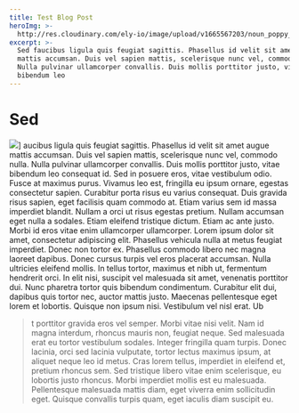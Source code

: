 ```yaml
---
title: Test Blog Post
heroImg: >-
  http://res.cloudinary.com/ely-io/image/upload/v1665567203/noun_poppy_1749152_sj1lfd.svg
excerpt: >-
  Sed faucibus ligula quis feugiat sagittis. Phasellus id velit sit amet augue
  mattis accumsan. Duis vel sapien mattis, scelerisque nunc vel, commodo nulla.
  Nulla pulvinar ullamcorper convallis. Duis mollis porttitor justo, vitae
  bibendum leo
---
```


# Sed

![](http://res.cloudinary.com/ely-io/image/upload/v1665567208/np_best-sex_1023903_000000_pv1esn.svg)\] aucibus ligula quis feugiat sagittis. Phasellus id velit sit amet augue mattis accumsan. Duis vel sapien mattis, scelerisque nunc vel, commodo nulla. Nulla pulvinar ullamcorper convallis. Duis mollis porttitor justo, vitae bibendum leo consequat id. Sed in posuere eros, vitae vestibulum odio. Fusce at maximus purus. Vivamus leo est, fringilla eu ipsum ornare, egestas consectetur sapien. Curabitur porta risus eu varius consequat.  Duis gravida risus sapien, eget facilisis quam commodo at. Etiam varius sem id massa imperdiet blandit. Nullam a orci ut risus egestas pretium. Nullam accumsan eget nulla a sodales. Etiam eleifend tristique dictum. Etiam ac ante justo. Morbi id eros vitae enim ullamcorper ullamcorper. Lorem ipsum dolor sit amet, consectetur adipiscing elit. Phasellus vehicula nulla at metus feugiat imperdiet. Donec non tortor ex. Phasellus commodo libero nec magna laoreet dapibus. Donec cursus turpis vel eros placerat accumsan. Nulla ultricies eleifend mollis. In tellus tortor, maximus et nibh ut, fermentum hendrerit orci. In elit nisi, suscipit vel malesuada sit amet, venenatis porttitor dui.  Nunc pharetra tortor quis bibendum condimentum. Curabitur elit dui, dapibus quis tortor nec, auctor mattis justo. Maecenas pellentesque eget lorem et lobortis. Quisque non ipsum nisi. Vestibulum vel nisl erat. Ub

> t porttitor gravida eros vel semper. Morbi vitae nisi velit. Nam id magna interdum, rhoncus mauris non, feugiat neque. Sed malesuada erat eu tortor vestibulum sodales. Integer fringilla quam turpis. Donec lacinia, orci sed lacinia vulputate, tortor lectus maximus ipsum, at aliquet neque leo id metus. Cras lorem tellus, imperdiet in eleifend et, pretium rhoncus sem. Sed tristique libero vitae enim scelerisque, eu lobortis justo rhoncus. Morbi imperdiet mollis est eu malesuada. Pellentesque malesuada mattis diam, eget viverra enim sollicitudin eget. Quisque convallis turpis quam, eget iaculis diam suscipit eu.
